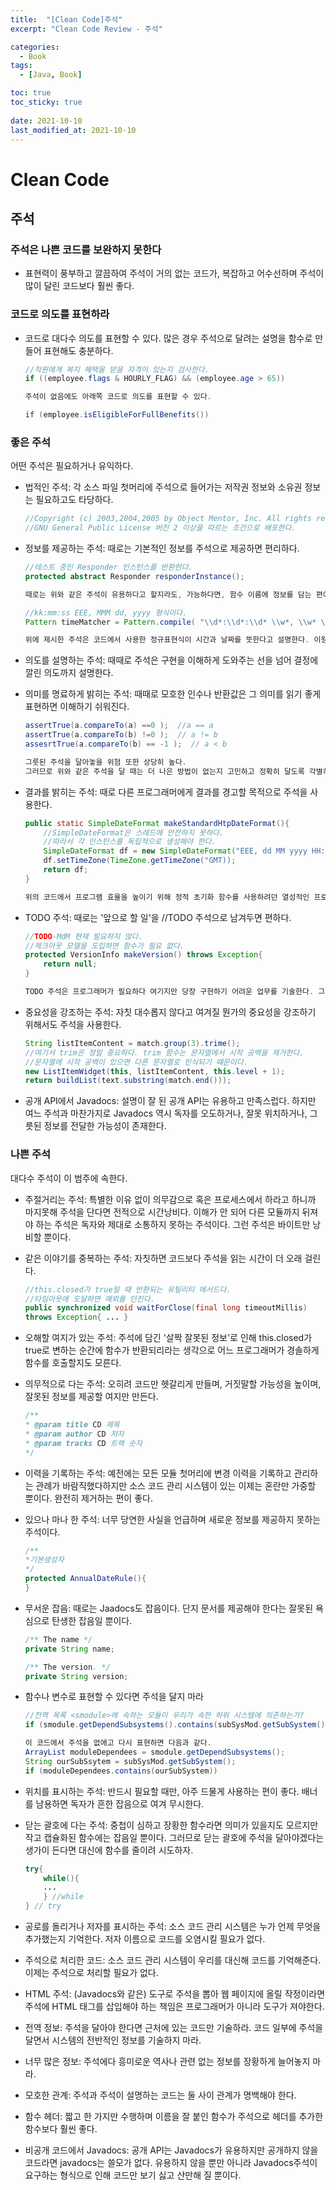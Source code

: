 ```yaml
---
title:  "[Clean Code]주석"
excerpt: "Clean Code Review - 주석"

categories:
  - Book
tags:
  - [Java, Book]

toc: true
toc_sticky: true
 
date: 2021-10-10
last_modified_at: 2021-10-10
---
```


# Clean Code

## 주석
### 주석은 나쁜 코드를 보완하지 못한다
- 표현력이 풍부하고 깔끔하여 주석이 거의 없는 코드가, 복잡하고 어수선하며 주석이 많이 달린 코드보다 훨씬 좋다.

### 코드로 의도를 표현하라
- 코드로 대다수 의도를 표현할 수 있다. 많은 경우 주석으로 달려는 설명을 함수로 만들어 표현해도 충분하다.
    ```java
    //직원에게 복지 혜택을 받을 자격이 있는지 검사한다.
    if ((employee.flags & HOURLY_FLAG) && (employee.age > 65))

    주석이 없음에도 아래쪽 코드로 의도를 표현할 수 있다.

    if (employee.isEligibleForFullBenefits())
    ```

### 좋은 주석
어떤 주석은 필요하거나 유익하다. 
- 법적인 주석: 각 소스 파일 첫머리에 주석으로 들어가는 저작권 정보와 소유권 정보는 필요하고도 타당하다.
    ```java
    //Copyright (c) 2003,2004,2005 by Object Mentor, Inc. All rights reserved.
    //GNU General Public License 버전 2 이상을 따르는 조건으로 배포한다.
    ```
- 정보를 제공하는 주석: 때로는 기본적인 정보를 주석으로 제공하면 편리하다. 
    ```java
    //테스트 중인 Responder 인스턴스를 반환한다.
    protected abstract Responder responderInstance();
    
    때로는 위와 같은 주석이 유용하다고 할지라도, 가능하다면, 함수 이름에 정보를 담는 편이 더 좋다.

    //kk:mm:ss EEE, MMM dd, yyyy 형식이다.
    Pattern timeMatcher = Pattern.compile( "\\d*:\\d*:\\d* \\w*, \\w* \\d*, \\d*")

    위에 제시한 주석은 코드에서 사용한 정규표현식이 시간과 날짜를 뜻한다고 설명한다. 이왕이면 시각과 날짜를 변환하는 클래스를 만들어 코드를 옮겨주면 더 좋고 깔끔하겠다.
    ```

- 의도를 설명하는 주석: 때때로 주석은 구현을 이해하게 도와주는 선을 넘어 결정에 깔린 의도까지 설명한다.

- 의미를 명료하게 밝히는 주석: 때때로 모호한 인수나 반환값은 그 의미를 읽기 좋게 표현하면 이해하기 쉬워진다.
    ```java
    assertTrue(a.compareTo(a) ==0 );  //a == a
    assertTrue(a.compareTo(b) !=0 );  // a != b
    assesrtTrue(a.compareTo(b) == -1 );  // a < b
    
    그릇된 주석을 달아놓을 위험 또한 상당히 높다.
    그러므로 위와 같은 주석을 달 때는 더 나은 방법이 없는지 고민하고 정확히 달도록 각별히 주의한다.
    ```
- 결과를 밝히는 주석: 때로 다른 프로그래머에게 결과를 경고할 목적으로 주석을 사용한다. 
    ```java
    public static SimpleDateFormat makeStandardHtpDateFormat(){
        //SimpleDateFormat은 스레드에 안전하지 못하다.
        //따라서 각 인스턴스를 독립적으로 생성해야 한다.
        SimpleDateFormat df = new SimpleDateFormat("EEE, dd MM yyyy HH:mm:ss z");
        df.setTimeZone(TimeZone.getTimeZone("GMT));
        return df;
    }
    
    위의 코드에서 프로그램 효율을 높이기 위해 정적 초기화 함수를 사용하려던 열성적인 프로그래머가 주석 때문에 실수를 면할 수 있다.
    ```
- TODO 주석: 때로는 '앞으로 할 일'을 //TODO 주석으로 남겨두면 편하다.
    ```java
    //TODO-MdM 현재 필요하지 않다.
    //체크아웃 모델을 도입하면 함수가 필요 없다.
    protected VersionInfo makeVersion() throws Exception{
        return null;
    }
    
    TODO 주석은 프로그래머가 필요하다 여기지만 당장 구현하기 어려운 업무를 기술한다. 그래도 TODO가 많은 코드는 바람직하지 않으므로 주기적으로 TODO 주석을 점검해 없애도 괜찮은 주석은 없애야 한다.
    ```
- 중요성을 강조하는 주석: 자칫 대수롭지 않다고 여겨질 뭔가의 중요성을 강조하기 위해서도 주석을 사용한다.
    ```java
    String listItemContent = match.group(3).trime();
    //여기서 trim은 정말 중요하다. trim 함수는 문자열에서 시작 공백을 제거한다.
    //문자열에 시작 공백이 있으면 다른 문자열로 인식되기 떄문이다.
    new ListItemWidget(this, listItemContent, this.level + 1);
    return buildList(text.substring(match.end()));
    ```
- 공개 API에서 Javadocs: 설명이 잘 된 공개 API는 유용하고 만족스럽다. 하지만 여느 주석과 마찬가지로 Javadocs 역시 독자를 오도하거나, 잘못 위치하거나, 그릇된 정보를 전달한 가능성이 존재한다.

### 나쁜 주석
대다수 주석이 이 범주에 속한다.
- 주절거리는 주석: 특별한 이유 없이 의무감으로 혹은 프로세스에서 하라고 하니까 마지못해 주석을 단다면 전적으로 시간낭비다. 이해가 안 되어 다른 모듈까지 뒤져야 하는 주석은 독자와 제대로 소통하지 못하는 주석이다. 그런 주석은 바이트만 낭비할 뿐이다.
- 같은 이야기를 중복하는 주석: 자칫하면 코드보다 주석을 읽는 시간이 더 오래 걸린다.
    ```java
    //this.closed가 true일 때 반환되는 유틸리티 메서드다.
    //타임아웃에 도달하면 예외를 던진다.
    public synchronized void waitForClose(final long timeoutMillis)
    throws Exception{ ... }
    ```

- 오해할 여지가 있는 주석: 주석에 담긴 '살짝 잘못된 정보'로 인해 this.closed가 true로 변하는 순간에 함수가 반환되리라는 생각으로 어느 프로그래머가 경솔하게 함수를 호출할지도 모른다.

- 의무적으로 다는 주석: 오히려 코드만 헷갈리게 만들며, 거짓말할 가능성을 높이며, 잘못된 정보를 제공할 여지만 만든다.
    ```java
    /**
    * @param title CD 제목
    * @param author CD 저자
    * @param tracks CD 트랙 숫자
    */
    ```    
- 이력을 기록하는 주석: 예전에는 모든 모듈 첫머리에 변경 이력을 기록하고 관리하는 관례가 바람직했다하지만 소스 코드 관리 시스템이 있는 이제는 혼란만 가중할 뿐이다. 완전히 제거하는 편이 좋다.
- 있으나 마나 한 주석: 너무 당연한 사실을 언급하며 새로운 정보를 제공하지 못하는 주석이다.
    ```java
    /**
    *기본생성자
    */
    protected AnnualDateRule(){
    }
    ```
- 무서운 잡음: 때로는 Jaadocs도 잡음이다. 단지 문서를 제공해야 한다는 잘못된 욕심으로 탄생한 잡음일 뿐이다.
    ```java
    /** The name */
    private String name;

    /** The version. */
    private String version;
    ```
- 함수나 변수로 표현할 수 있다면 주석을 달지 마라
    ```java
    //전역 목록 <smodule>에 속하는 모듈이 우리가 속한 하위 시스템에 의존하는가?
    if (smodule.getDependSubsystems().contains(subSysMod.getSubSystem()))

    이 코드에서 주석을 없애고 다시 표현하면 다음과 같다.
    ArrayList moduleDependees = smodule.getDependSubsystems();
    String ourSubSsytem = subSysMod.getSubSystem();
    if (moduleDependees.contains(ourSubSystem))
    ```
- 위치를 표시하는 주석: 반드시 필요할 때만, 아주 드물게 사용하는 편이 좋다. 배너를 남용하면 독자가 흔한 잡음으로 여겨 무시한다.

- 닫는 괄호에 다는 주석: 중첩이 심하고 장황한 함수라면 의미가 있을지도 모르지만 작고 캡슐화된 함수에는 잡음일 뿐이다. 그러므로 닫는 괄호에 주석을 달아야겠다는 생가이 든다면 대신에 함수를 줄이려 시도하자.
    ```java
    try{
        while(){
        ...
        } //while
    } // try
    ```
- 공로를 돌리거나 저자를 표시하는 주석: 소스 코드 관리 시스템은 누가 언제 무엇을 추가했는지 기억한다. 저자 이름으로 코드를 오염시킬 필요가 없다.
- 주석으로 처리한 코드: 소스 코드 관리 시스템이 우리를 대신해 코드를 기억해준다. 이제는 주석으로 처리할 필요가 없다.
- HTML 주석: (Javadocs와 같은) 도구로 주석을 뽑아 웹 페이지에 올릴 작정이라면 주석에 HTML 태그를 삽입해야 하는 책임은 프로그래머가 아니라 도구가 져야한다.

- 전역 정보: 주석을 달아야 한다면 근처에 있는 코드만 기술하라. 코드 일부에 주석을 달면서 시스템의 전반적인 정보를 기술하지 마라.
- 너무 많은 정보: 주석에다 흥미로운 역사나 관련 없는 정보를 장황하게 늘어놓지 마라.
- 모호한 관계: 주석과 주석이 설명하는 코드는 둘 사이 관계가 명백해야 한다. 
- 함수 헤더: 짧고 한 가지만 수행하며 이름을 잘 붙인 함수가 주석으로 헤더를 추가한 함수보다 훨씬 좋다.
- 비공개 코드에서 Javadocs: 공개 API는 Javadocs가 유용하지만 공개하지 않을 코드라면 javadocs는 쓸모가 없다. 유용하지 않을 뿐만 아니라 Javadocs주석이 요구하는 형식으로 인해 코드만 보기 싫고 산만해 질 뿐이다.    
